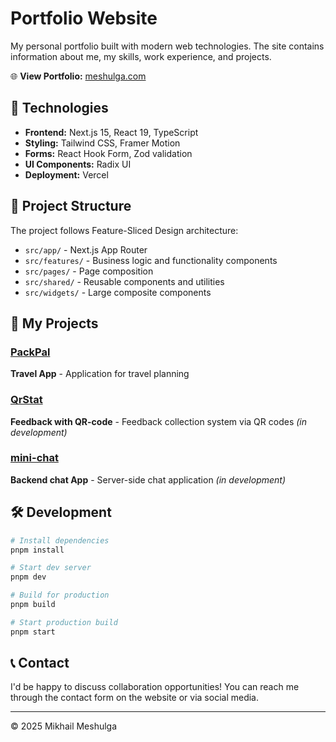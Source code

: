 # Portfolio Website

My personal portfolio built with modern web technologies. The site contains information about me, my skills, work experience, and projects.

🌐 **View Portfolio:** [meshulga.com](https://www.meshulga.com/)

## 🚀 Technologies

- **Frontend:** Next.js 15, React 19, TypeScript
- **Styling:** Tailwind CSS, Framer Motion
- **Forms:** React Hook Form, Zod validation
- **UI Components:** Radix UI
- **Deployment:** Vercel

## 📁 Project Structure

The project follows Feature-Sliced Design architecture:

- `src/app/` - Next.js App Router
- `src/features/` - Business logic and functionality components
- `src/pages/` - Page composition
- `src/shared/` - Reusable components and utilities
- `src/widgets/` - Large composite components

## 💼 My Projects

### [PackPal](https://packpal.me/)

**Travel App** - Application for travel planning

### [QrStat](https://github.com/qrstat)

**Feedback with QR-code** - Feedback collection system via QR codes _(in development)_

### [mini-chat](https://github.com/mihalay123/mini-chat)

**Backend chat App** - Server-side chat application _(in development)_

## 🛠️ Development

```bash
# Install dependencies
pnpm install

# Start dev server
pnpm dev

# Build for production
pnpm build

# Start production build
pnpm start
```

## 📞 Contact

I'd be happy to discuss collaboration opportunities! You can reach me through the contact form on the website or via social media.

---

© 2025 Mikhail Meshulga
